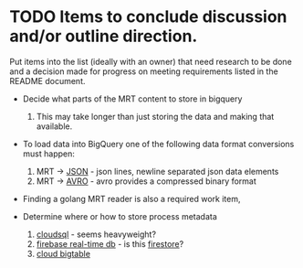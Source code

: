 # TODO Items to conclude discussion and/or outline direction.

Put items into the list (ideally with an owner) that need
research to be done and a decision made for progress on meeting
requirements listed in the README document.
   
   * Decide what parts of the MRT content to store in bigquery
      1. This may take longer than just storing the data and making that available.

   * To load data into BigQuery one of the following data format conversions must happen:

      1. MRT -> [JSON](https://jsonlines.org) - json lines, newline separated json data elements
      2. MRT -> [AVRO](https://avro.apache.org) - avro provides a compressed binary format

   * Finding a golang MRT reader is also a required work item,

   * Determine where or how to store process metadata
      1. [cloudsql](https://cloud.google.com/sql) - seems heavyweight?
      2. [firebase real-time db](https://firebase.google.com/docs/database) - is this [firestore](https://cloud.google.com/firestore)?
      3. [cloud bigtable](https://cloud.google.com/bigtable)
